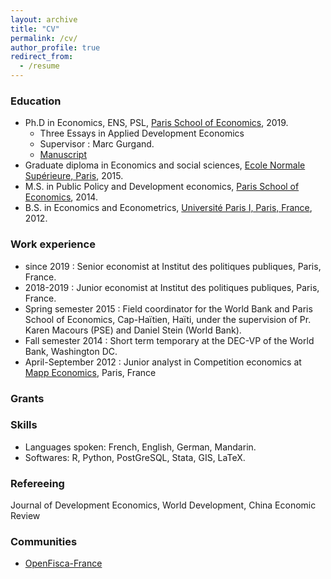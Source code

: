 ```yaml
---
layout: archive
title: "CV"
permalink: /cv/
author_profile: true
redirect_from:
  - /resume
---
```


### Education

* Ph.D in Economics, ENS, PSL, [Paris School of Economics](https://www.parisschoolofeconomics.eu), 2019.
    -  Three Essays in Applied Development Economics
    -  Supervisor : Marc Gurgand. 
    -  [Manuscript](https://theses.hal.science/tel-03716759)
* Graduate diploma in Economics and social sciences, [Ecole Normale Supérieure, Paris](https://www.ens.psl.eu), 2015.
* M.S. in Public Policy and Development economics, [Paris School of Economics](https://www.parisschoolofeconomics.eu), 2014.
* B.S. in Economics and Econometrics, [Université Paris I, Paris, France](https://economie.pantheonsorbonne.fr/ecole-deconomie-sorbonne), 2012.

### Work experience

* since 2019 : Senior economist at Institut des politiques publiques, Paris, France.
* 2018-2019 : Junior economist at Institut des politiques publiques, Paris, France.
* Spring semester 2015 : Field coordinator for the World Bank and Paris School of Economics, Cap-Haïtien, Haïti, under the supervision of Pr. Karen Macours (PSE) and Daniel Stein (World Bank).
* Fall semester 2014 : Short term temporary at the DEC-VP of the World Bank, Washington DC.
* April-September 2012 : Junior analyst in Competition economics at [Mapp Economics](https://home.kpmg/fr/fr/home/services/advisory/deal-advisory/competition-economics-mapp-by-kpmg.html), Paris, France

### Grants



### Skills

* Languages spoken: French, English, German, Mandarin.
* Softwares: R, Python, PostGreSQL, Stata, GIS, LaTeX.

### Refereeing

Journal of Development Economics, World Development, China Economic Review

### Communities

* [OpenFisca-France](https://openfisca.org)
